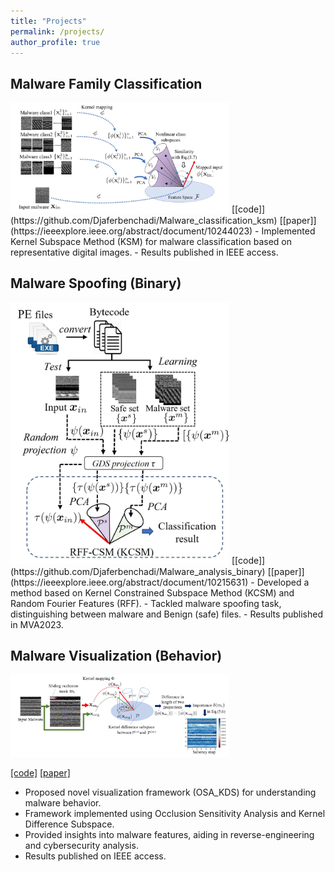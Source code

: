 ```yaml
---
title: "Projects"
permalink: /projects/
author_profile: true
---
```




##  Malware Family Classification 
<img src="https://github.com/Djaferbenchadi/djafer.github.io/blob/master/images/KSM_algorithm.jpg" width="350">
[[code]](https://github.com/Djaferbenchadi/Malware_classification_ksm) [[paper]](https://ieeexplore.ieee.org/abstract/document/10244023)
- Implemented Kernel Subspace Method (KSM) for malware classification based on representative digital images.
- Results published in IEEE access.
  
##  Malware Spoofing (Binary)
<img src="https://github.com/Djaferbenchadi/djafer.github.io/blob/master/images/rff_csm_n.jpg" width="350">
[[code]](https://github.com/Djaferbenchadi/Malware_analysis_binary) [[paper]](https://ieeexplore.ieee.org/abstract/document/10215631)
- Developed a method based on Kernel Constrained Subspace Method (KCSM) and Random Fourier Features (RFF).
- Tackled malware spoofing task, distinguishing between malware and Benign (safe) files.
- Results published in MVA2023.

##  Malware Visualization (Behavior)
<img src="https://github.com/Djaferbenchadi/djafer.github.io/blob/master/images/OSA-KDS-diag.jpg" width="350">

[[code]](https://github.com/Djaferbenchadi/OSA_KDS) [[paper]](https://ieeexplore.ieee.org/abstract/document/10244023)
- Proposed novel visualization framework (OSA_KDS) for understanding malware behavior.
- Framework implemented using Occlusion Sensitivity Analysis and Kernel Difference Subspace.
- Provided insights into malware features, aiding in reverse-engineering and cybersecurity analysis.
- Results published on IEEE access.
